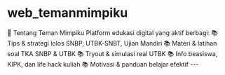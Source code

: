# web_temanmimpiku
🎯 Tentang Teman Mimpiku   Platform edukasi digital yang aktif berbagi:   📚 Tips &amp; strategi lolos SNBP, UTBK-SNBT, Ujian Mandiri   📚 Materi &amp; latihan soal TKA SNBP &amp; UTBK   📚 Tryout &amp; simulasi real UTBK   📚 Info beasiswa, KIPK, dan life hack kuliah   📚 Motivasi &amp; panduan belajar efektif  ---
